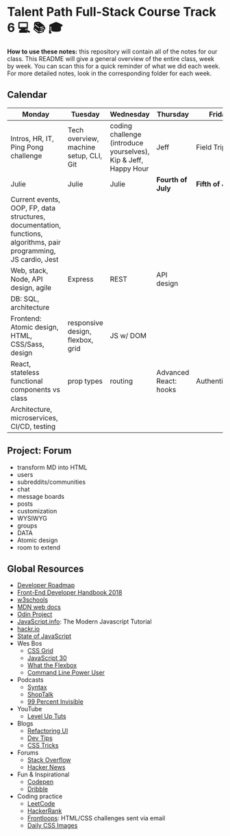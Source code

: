 # Talent Path Full-Stack Course Track 6 💻 📚 🎓

**How to use these notes:**
this repository will contain all of the notes for our class.
This README will give a general overview of the entire class, week by week.
You can scan this for a quick reminder of what we did each week.
For more detailed notes, look in the corresponding folder for each week.

## Calendar

| Monday                                                                                                            | Tuesday                                | Wednesday                                                       | Thursday              | Friday            |
| ----------------------------------------------------------------------------------------------------------------- | -------------------------------------- | --------------------------------------------------------------- | --------------------- | ----------------- |
| Intros, HR, IT, Ping Pong challenge                                                                               | Tech overview, machine setup, CLI, Git | coding challenge (introduce yourselves), Kip & Jeff, Happy Hour | Jeff                  | Field Trip        |
| Julie                                                                                                             | Julie                                  | Julie                                                           | **Fourth of July**    | **Fifth of July** |
| Current events, OOP, FP, data structures, documentation, functions, algorithms, pair programming, JS cardio, Jest |                                        |                                                                 |                       |                   |
| Web, stack, Node, API design, agile                                                                               | Express                                | REST                                                            | API design            |                   |
| DB: SQL, architecture                                                                                             |                                        |                                                                 |                       |                   |
| Frontend: Atomic design, HTML, CSS/Sass, design                                                                   | responsive design, flexbox, grid       | JS w/ DOM                                                       |                       |                   |
| React, stateless functional components vs class                                                                   | prop types                             | routing                                                         | Advanced React: hooks | Authentication    |
| Architecture, microservices, CI/CD, testing                                                                       |                                        |                                                                 |                       |                   |

## Project: Forum

- transform MD into HTML
- users
- subreddits/communities
- chat
- message boards
- posts
- customization
- WYSIWYG
- groups
- DATA
- Atomic design
- room to extend

## Global Resources

- [Developer Roadmap](https://github.com/kamranahmedse/developer-roadmap)
- [Front-End Developer Handbook 2018](https://frontendmasters.com/books/front-end-handbook/2018/)
- [w3schools](https://www.w3schools.com/)
- [MDN web docs](https://developer.mozilla.org/en-US/)
- [Odin Project](https://www.theodinproject.com/)
- [JavaScript.info](https://javascript.info/): The Modern Javascript Tutorial
- [hackr.io](https://hackr.io/)
- [State of JavaScript](https://stateofjs.com/)
- Wes Bos
  - [CSS Grid](https://cssgrid.io/)
  - [JavaScript 30](https://javascript30.com/)
  - [What the Flexbox](https://flexbox.io/)
  - [Command Line Power User](https://commandlinepoweruser.com/)
- Podcasts
  - [Syntax](https://syntax.fm/)
  - [ShopTalk](https://shoptalkshow.com/)
  - [99 Percent Invisible](https://99percentinvisible.org/)
- YouTube
  - [Level Up Tuts](https://www.youtube.com/channel/UCyU5wkjgQYGRB0hIHMwm2Sg)
- Blogs
  - [Refactoring UI](https://refactoringui.com/)
  - [Dev Tips](https://umaar.com/dev-tips/)
  - [CSS Tricks](https://css-tricks.com/)
- Forums
  - [Stack Overflow](https://stackoverflow.com/)
  - [Hacker News](https://news.ycombinator.com/news)
- Fun & Inspirational
  - [Codepen](https://codepen.io/)
  - [Dribble](https://dribbble.com/)
- Coding practice
  - [LeetCode](https://leetcode.com/)
  - [HackerRank](https://www.hackerrank.com/dashboard)
  - [Frontloops](https://frontloops.io/): HTML/CSS challenges sent via email
  - [Daily CSS Images](http://dailycssimages.com/)
